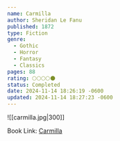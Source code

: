 ```yaml
---
name: Carmilla
author: Sheridan Le Fanu
published: 1872
type: Fiction
genre:
  - Gothic
  - Horror
  - Fantasy
  - Classics
pages: 88
rating: 🌕🌕🌕🌕🌑
status: Completed
date: 2024-11-14 18:26:19 -0600
updated: 2024-11-14 18:27:23 -0600
---
```


![[carmilla.jpg|300]]

Book Link: [Carmilla](https://www.goodreads.com/book/show/48037.Carmilla)
